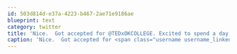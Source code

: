 ```yaml
---
id: 503d814d-e37a-4223-b467-2ae71e9186ae
blueprint: text
category: twitter
title: 'Nice.  Got accepted for @TEDxOKCOLLEGE. Excited to spend a day learning &amp; collaborating on sustainability.'
caption: 'Nice.  Got accepted for <span class="username username_linked">@<a href="https://twitter.com/TEDxOKCOLLEGE" title="TEDxOkanaganCollege">TEDxOKCOLLEGE</a></span>. Excited to spend a day learning &amp; collaborating on sustainability.'
---
```

